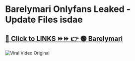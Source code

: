 
 # Barelymari Onlyfans Leaked - Update Files isdae

## <h2><a href="https://clipsfans.com/Barelymari&ref=git">🔗 Click to LINKS ⏩⏩ 👉 🟢 Barelymari </a></h2>

<a href="https://clipsfans.com/Barelymari&ref=git" rel="nofollow" data-target="animated-image.originalLink"><img src="https://i.ibb.co.com/xMMVF88/686577567.gif" alt="Viral Video Original" style="max-width: 100%; display: inline-block;" data-target="animated-image.originalImage"></a>

